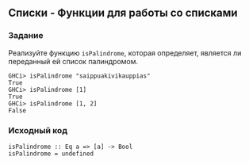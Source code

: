 ## Списки - Функции для работы со списками

### Задание

Реализуйте функцию `isPalindrome`, которая определяет, является ли переданный ей список палиндромом.

```
GHCi> isPalindrome "saippuakivikauppias"
True
GHCi> isPalindrome [1]
True
GHCi> isPalindrome [1, 2]
False
```

### Исходный код

```
isPalindrome :: Eq a => [a] -> Bool
isPalindrome = undefined
```
